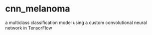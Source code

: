 # cnn_melanoma
a multiclass classification model using a custom convolutional neural network in TensorFlow
